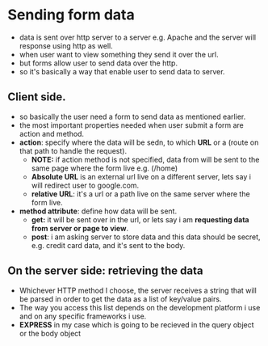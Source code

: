 # Sending form data 
 * data is sent over http server to a server e.g. Apache and the server will response using http as well.
 * when user want to view something they send it over the url.
 * but forms allow user to send data over the http.
 * so it's basically a way that enable user to send data to server.

##  Client side.
 * so basically the user need a form to send data as mentioned earlier.
 * the most important properties needed when user submit a form are action and method.
 * **action**: specify where the data will be sedn, to which **URL** or a (route on that path to handle the request). 
     * **NOTE:** if action method is not specified, data from will be sent to the same page where the form live e.g. (/home)
     * **Absolute URL** is an external url live on a different server, lets say i will redirect user to google.com.
     * **relative URL**: it's a url or a path live on the same server where the form live.
 * **method attribute**: define how data will be sent.
     * **get:** it will be sent over in the url, or lets say i am **requesting data from server or page to view**. 
     * **post**: i am asking server to store data and this data should be secret, e.g. credit card data, and it's sent to the body.


## On the server side: retrieving the data
  * Whichever HTTP method I choose, the server receives a string that will be parsed in order to get the data as a list of key/value pairs.
  *  The way you access this list depends on the development platform i use and on any specific frameworks i use.
  *  **EXPRESS** in my case which is going to be recieved in the query object or the body object